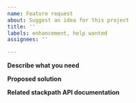 ```yaml
---
name: Feature request
about: Suggest an idea for this project
title: ''
labels: enhancement, help wanted
assignees: ''

---
```


**Describe what you need**
<!--
A clear and concise description about what is needed.
-->

**Proposed solution**
<!--
If you have, describe here your proposal.
-->

**Related stackpath API documentation**
<!--
Please, provide a related stackpath documentation URL from https://stackpath.dev/reference
ex: https://stackpath.dev/reference/delivery-1#getcertificates
-->
